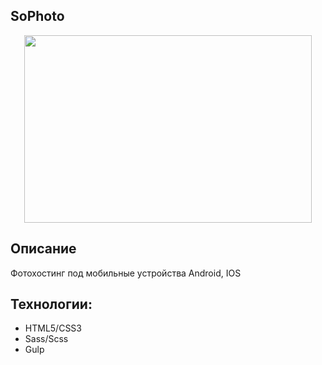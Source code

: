 ## SoPhoto
<p align="center">
  <img src="https://lee-web.online/public/assets/promo_github/sophoto.jpg" width="460" height="300">
</p>

## Описание
Фотохостинг под мобильные устройства Android, IOS

## Технологии:
<ul>
<li>HTML5/CSS3</li>
<li>Sass/Scss</li>
<li>Gulp</li>
</ul>
